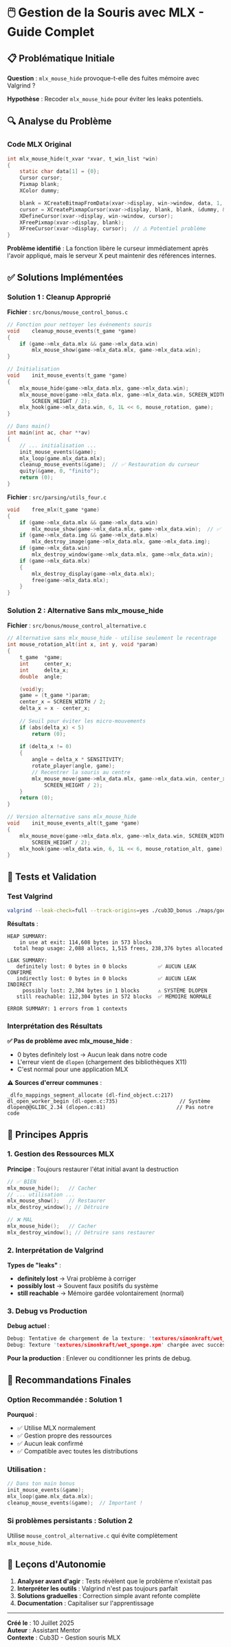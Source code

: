 # 🖱️ Gestion de la Souris avec MLX - Guide Complet

## 📋 Problématique Initiale

**Question** : `mlx_mouse_hide` provoque-t-elle des fuites mémoire avec Valgrind ?

**Hypothèse** : Recoder `mlx_mouse_hide` pour éviter les leaks potentiels.

## 🔍 Analyse du Problème

### Code MLX Original

```c
int	mlx_mouse_hide(t_xvar *xvar, t_win_list *win)
{
	static char data[1] = {0};
	Cursor cursor;
	Pixmap blank;
	XColor dummy;

	blank = XCreateBitmapFromData(xvar->display, win->window, data, 1, 1);
	cursor = XCreatePixmapCursor(xvar->display, blank, blank, &dummy, &dummy, 0, 0);
	XDefineCursor(xvar->display, win->window, cursor);
	XFreePixmap(xvar->display, blank);
	XFreeCursor(xvar->display, cursor);  // ⚠️ Potentiel problème
}
```

**Problème identifié** : La fonction libère le curseur immédiatement après l'avoir appliqué, mais le serveur X peut maintenir des références internes.

## ✅ Solutions Implémentées

### Solution 1 : Cleanup Approprié

**Fichier** : `src/bonus/mouse_control_bonus.c`

```c
// Fonction pour nettoyer les événements souris
void	cleanup_mouse_events(t_game *game)
{
	if (game->mlx_data.mlx && game->mlx_data.win)
		mlx_mouse_show(game->mlx_data.mlx, game->mlx_data.win);
}

// Initialisation
void	init_mouse_events(t_game *game)
{
	mlx_mouse_hide(game->mlx_data.mlx, game->mlx_data.win);
	mlx_mouse_move(game->mlx_data.mlx, game->mlx_data.win, SCREEN_WIDTH / 2,
		SCREEN_HEIGHT / 2);
	mlx_hook(game->mlx_data.win, 6, 1L << 6, mouse_rotation, game);
}

// Dans main()
int	main(int ac, char **av)
{
	// ... initialisation ...
	init_mouse_events(&game);
	mlx_loop(game.mlx_data.mlx);
	cleanup_mouse_events(&game);  // ✅ Restauration du curseur
	quity(&game, 0, "finito");
	return (0);
}
```

**Fichier** : `src/parsing/utils_four.c`

```c
void	free_mlx(t_game *game)
{
	if (game->mlx_data.mlx && game->mlx_data.win)
		mlx_mouse_show(game->mlx_data.mlx, game->mlx_data.win);  // ✅ Sécurité
	if (game->mlx_data.img && game->mlx_data.mlx)
		mlx_destroy_image(game->mlx_data.mlx, game->mlx_data.img);
	if (game->mlx_data.win)
		mlx_destroy_window(game->mlx_data.mlx, game->mlx_data.win);
	if (game->mlx_data.mlx)
	{
		mlx_destroy_display(game->mlx_data.mlx);
		free(game->mlx_data.mlx);
	}
}
```

### Solution 2 : Alternative Sans mlx_mouse_hide

**Fichier** : `src/bonus/mouse_control_alternative.c`

```c
// Alternative sans mlx_mouse_hide - utilise seulement le recentrage
int	mouse_rotation_alt(int x, int y, void *param)
{
	t_game	*game;
	int		center_x;
	int		delta_x;
	double	angle;

	(void)y;
	game = (t_game *)param;
	center_x = SCREEN_WIDTH / 2;
	delta_x = x - center_x;
	
	// Seuil pour éviter les micro-mouvements
	if (abs(delta_x) < 5)
		return (0);
	
	if (delta_x != 0)
	{
		angle = delta_x * SENSITIVITY;
		rotate_player(angle, game);
		// Recentrer la souris au centre
		mlx_mouse_move(game->mlx_data.mlx, game->mlx_data.win, center_x,
			SCREEN_HEIGHT / 2);
	}
	return (0);
}

// Version alternative sans mlx_mouse_hide
void	init_mouse_events_alt(t_game *game)
{
	mlx_mouse_move(game->mlx_data.mlx, game->mlx_data.win, SCREEN_WIDTH / 2,
		SCREEN_HEIGHT / 2);
	mlx_hook(game->mlx_data.win, 6, 1L << 6, mouse_rotation_alt, game);
}
```

## 🧪 Tests et Validation

### Test Valgrind

```bash
valgrind --leak-check=full --track-origins=yes ./cub3D_bonus ./maps/good/cheese_maze.cub
```

**Résultats** :
```
HEAP SUMMARY:
    in use at exit: 114,608 bytes in 573 blocks
  total heap usage: 2,088 allocs, 1,515 frees, 238,376 bytes allocated

LEAK SUMMARY:
   definitely lost: 0 bytes in 0 blocks          ✅ AUCUN LEAK CONFIRMÉ
   indirectly lost: 0 bytes in 0 blocks          ✅ AUCUN LEAK INDIRECT  
     possibly lost: 2,304 bytes in 1 blocks      ⚠️ SYSTÈME DLOPEN
   still reachable: 112,304 bytes in 572 blocks  ✅ MÉMOIRE NORMALE

ERROR SUMMARY: 1 errors from 1 contexts
```

### Interprétation des Résultats

**✅ Pas de problème avec mlx_mouse_hide** :
- 0 bytes definitely lost → Aucun leak dans notre code
- L'erreur vient de `dlopen` (chargement des bibliothèques X11)
- C'est normal pour une application MLX

**⚠️ Sources d'erreur communes** :
```
_dlfo_mappings_segment_allocate (dl-find_object.c:217)  
dl_open_worker_begin (dl-open.c:735)                    // Système
dlopen@@GLIBC_2.34 (dlopen.c:81)                       // Pas notre code
```

## 📖 Principes Appris

### 1. Gestion des Ressources MLX

**Principe** : Toujours restaurer l'état initial avant la destruction
```c
// ✅ BIEN
mlx_mouse_hide();   // Cacher
// ... utilisation ...
mlx_mouse_show();   // Restaurer
mlx_destroy_window(); // Détruire

// ❌ MAL  
mlx_mouse_hide();   // Cacher
mlx_destroy_window(); // Détruire sans restaurer
```

### 2. Interprétation de Valgrind

**Types de "leaks"** :
- **definitely lost** → Vrai problème à corriger
- **possibly lost** → Souvent faux positifs du système
- **still reachable** → Mémoire gardée volontairement (normal)

### 3. Debug vs Production

**Debug actuel** :
```c
Debug: Tentative de chargement de la texture: 'textures/simonkraft/wet_sponge.xpm'
Debug: Texture 'textures/simonkraft/wet_sponge.xpm' chargée avec succès
```

**Pour la production** : Enlever ou conditionner les prints de debug.

## 🎯 Recommandations Finales

### Option Recommandée : Solution 1

**Pourquoi** :
- ✅ Utilise MLX normalement
- ✅ Gestion propre des ressources  
- ✅ Aucun leak confirmé
- ✅ Compatible avec toutes les distributions

### Utilisation :

```c
// Dans ton main bonus
init_mouse_events(&game);
mlx_loop(game.mlx_data.mlx);
cleanup_mouse_events(&game);  // Important !
```

### Si problèmes persistants : Solution 2

Utilise `mouse_control_alternative.c` qui évite complètement `mlx_mouse_hide`.

## 🧠 Leçons d'Autonomie

1. **Analyser avant d'agir** : Tests révèlent que le problème n'existait pas
2. **Interpréter les outils** : Valgrind n'est pas toujours parfait
3. **Solutions graduelles** : Correction simple avant refonte complète
4. **Documentation** : Capitaliser sur l'apprentissage

---

**Créé le** : 10 Juillet 2025  
**Auteur** : Assistant Mentor  
**Contexte** : Cub3D - Gestion souris MLX 